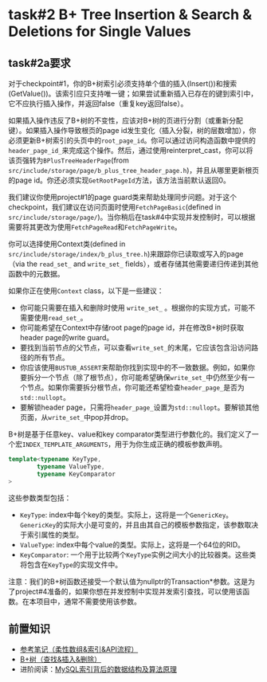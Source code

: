 # task#2 B+ Tree Insertion & Search & Deletions for Single Values

## task#2a要求

对于checkpoint#1，你的B+树索引必须支持单个值的插入(Insert())和搜索(GetValue())。该索引应只支持唯一键；如果尝试重新插入已存在的键到索引中，它不应执行插入操作，并返回false（重复key返回false）。

如果插入操作违反了B+树的不变性，应该对B+树的页进行分割（或重新分配键）。如果插入操作导致根页的page id发生变化（插入分裂，树的层数增加），你必须更新B+树索引的头页中的`root_page_id`。你可以通过访问构造函数中提供的`header_page_id_`来完成这个操作。然后，通过使用reinterpret\_cast，你可以将该页强转为`BPlusTreeHeaderPage`(from `src/include/storage/page/b_plus_tree_header_page.h`)，并且从哪里更新根页的page id。你还必须实现`GetRootPageId`方法，该方法当前默认返回0。

我们建议你使用project#1的page guard类来帮助处理同步问题。对于这个checkpoint，我们建议在访问页面时使用`FetchPageBasic`(defined in `src/include/storage/page/`)。当你稍后在task#4中实现并发控制时，可以根据需要将其更改为使用`FetchPageRead`和`FetchPageWrite`。

你可以选择使用Context类(defined in `src/include/storage/index/b_plus_tree.h`)来跟踪你已读取或写入的page（via the `read_set_` and `write_set_` fields），或者存储其他需要递归传递到其他函数中的元数据。

如果你正在使用`Context` class，以下是一些建议：

* 你可能只需要在插入和删除时使用 `write_set_` 。根据你的实现方式，可能不需要使用`read_set_`。
* 你可能希望在Context中存储root page的page id，并在修改B+树时获取header page的write guard。
* 要找到当前节点的父节点，可以查看`write_set_`的末尾，它应该包含沿访问路径的所有节点。
* 你应该使用`BUSTUB_ASSERT`来帮助你找到实现中的不一致数据。例如，如果你要拆分一个节点（除了根节点），你可能希望确保`write_set_`中仍然至少有一个节点。如果你需要拆分根节点，你可能还希望检查`header_page_`是否为`std::nullopt`。
* 要解锁header page，只需将`header_page_`设置为`std::nullopt`。要解锁其他页面，从`write_set_`中pop并drop。

B+树是基于任意key、value和key comparator类型进行参数化的。我们定义了一个宏`INDEX_TEMPLATE_ARGUMENTS`，用于为你生成正确的模板参数声明。

```cpp
template<typename KeyType,
        typename ValueType,
        typename KeyComparator
>
```

这些参数类型包括：

* `KeyType`: index中每个key的类型。实际上，这将是一个`GenericKey`。`GenericKey`的实际大小是可变的，并且由其自己的模板参数指定，该参数取决于索引属性的类型。
* `ValueType`: index中每个value的类型。实际上，这将是一个64位的RID。
* `KeyComparator`: 一个用于比较两个`KeyType`实例之间大小的比较器类。这些类将包含在`KeyType`的实现文件中。

注意：我们的B+树函数还接受一个默认值为nullptr的Transaction\*参数。这是为了project#4准备的，如果你想在并发控制中实现并发索引查找，可以使用该函数。在本项目中，通常不需要使用该参数。

## 前置知识

* [参考笔记（柔性数组&索引\&API流程）](https://zhuanlan.zhihu.com/p/580014163)
* [B+树（查找&插入&删除）](https://zhuanlan.zhihu.com/p/149287061)
* 进阶阅读：[MySQL索引背后的数据结构及算法原理](https://link.zhihu.com/?target=http%3A//blog.codinglabs.org/articles/theory-of-mysql-index.html)&#x20;

